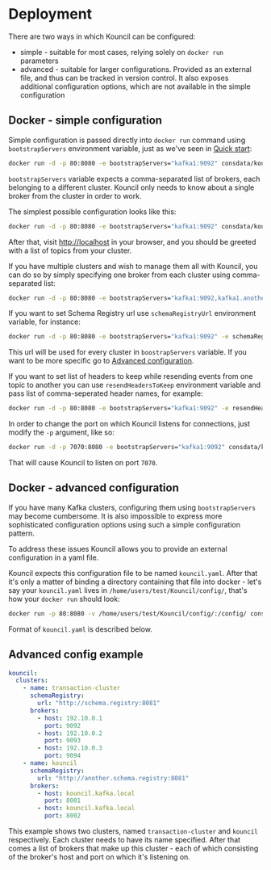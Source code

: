 # Deployment

There are two ways in which Kouncil can be configured:
* simple - suitable for most cases, relying solely on `docker run` parameters
* advanced - suitable for larger configurations. Provided as an external file, and thus can be tracked in version control. It also exposes additional configuration options, which are not available in the simple configuration

## Docker - simple configuration

Simple configuration is passed directly into `docker run` command using `bootstrapServers` environment variable, just as we've seen in [Quick start](../README.md#quick-start):

```bash
docker run -d -p 80:8080 -e bootstrapServers="kafka1:9092" consdata/kouncil:latest
```

`bootstrapServers` variable expects a comma-separated list of brokers, each belonging to a different cluster. Kouncil only needs to know about a single broker from the cluster in order to work.

The simplest possible configuration looks like this:

```bash
docker run -d -p 80:8080 -e bootstrapServers="kafka1:9092" consdata/kouncil:latest
```

After that, visit [http://localhost](http://localhost) in your browser, and you should be greeted with a list of topics from your cluster.

If you have multiple clusters and wish to manage them all with Kouncil, you can do so by simply specifying one broker from each cluster using comma-separated list:

```bash
docker run -d -p 80:8080 -e bootstrapServers="kafka1:9092,kafka1.another.cluster:8001" consdata/kouncil:latest
```

If you want to set Schema Registry url use `schemaRegistryUrl` environment variable, for instance:
```bash
docker run -d -p 80:8080 -e bootstrapServers="kafka1:9092" -e schemaRegistryUrl="http://schema.registry:8081" consdata/kouncil:latest
```
This url will be used for every cluster in `boostrapServers` variable. If you want to be more specific go to [Advanced configuration](#docker---advanced-configuration).

If you want to set list of headers to keep while resending events from one topic to another you can use `resendHeadersToKeep` environment variable and pass list of comma-seperated header names, for example:
```bash
docker run -d -p 80:8080 -e bootstrapServers="kafka1:9092" -e resendHeadersToKeep="requestId,version" consdata/kouncil:latest
```

In order to change the port on which Kouncil listens for connections, just modify the `-p` argument, like so:

```bash
docker run -d -p 7070:8080 -e bootstrapServers="kafka1:9092" consdata/kouncil:latest
```

That will cause Kouncil to listen on port `7070`.

## Docker - advanced configuration

If you have many Kafka clusters, configuring them using `bootstrapServers` may become cumbersome. It is also impossible to express more sophisticated configuration options using such a simple configuration pattern.

To address these issues Kouncil allows you to provide an external configuration in a yaml file.

Kouncil expects this configuration file to be named `kouncil.yaml`. After that it's only a matter of binding a directory containing that file into docker - let's say your `kouncil.yaml` lives in `/home/users/test/Kouncil/config/`, that's how your `docker run` should look:

```bash
docker run -p 80:8080 -v /home/users/test/Kouncil/config/:/config/ consdata/kouncil:latest
```

Format of `kouncil.yaml` is described below.

## Advanced config example

```yaml
kouncil:
  clusters:
    - name: transaction-cluster
      schemaRegistry:
        url: "http://schema.registry:8081"
      brokers:
        - host: 192.10.0.1
          port: 9092
        - host: 192.10.0.2
          port: 9093
        - host: 192.10.0.3
          port: 9094
    - name: kouncil
      schemaRegistry:
        url: "http://another.schema.registry:8081"
      brokers:
        - host: kouncil.kafka.local
          port: 8001
        - host: kouncil.kafka.local
          port: 8002
```
This example shows two clusters, named `transaction-cluster` and `kouncil` respectively. Each cluster needs to have its name specified. After that comes a list of brokers that make up this cluster - each of which consisting of the broker's host and port on which it's listening on.
